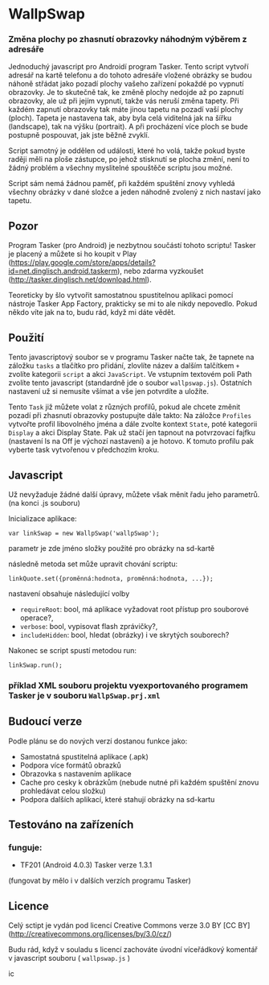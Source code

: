   WallpSwap
=============

### Změna plochy po zhasnutí obrazovky náhodným výběrem z adresáře ###

Jednoduchý javascript pro Androidí program Tasker. Tento script vytvoří adresář
na kartě telefonu a do tohoto adresáře vložené obrázky se budou náhoně střádat
jako pozadí plochy vašeho zařízení pokaždé po vypnutí obrazovky.
Je to skutečně tak, ke změně plochy nedojde až po zapnutí obrazovky, ale už při
jejím vypnutí, takže vás neruší změna tapety. Při každém zapnutí obrazovky tak
máte jinou tapetu na pozadí vaší plochy (ploch). Tapeta je nastavena tak, aby
byla celá viditelná jak na šířku (landscape), tak na výšku (portrait).
A při procházení více ploch se bude postupně pospouvat, jak jste běžně zvyklí.

Script samotný je oddělen od události, které ho volá, takže pokud byste raději
měli na ploše zástupce, po jehož stisknutí se plocha změní,
není to žádný problém a všechny myslitelné spouštěče scriptu jsou možné.

Script sám nemá žádnou paměť, při každém spuštění znovy vyhledá všechny obrázky
v dané složce a jeden náhodně zvolený z nich nastaví jako tapetu.



Pozor
-----

Program Tasker (pro Android) je nezbytnou součástí tohoto scriptu!
Tasker je placený a můžete si ho koupit v Play
(https://play.google.com/store/apps/details?id=net.dinglisch.android.taskerm),
nebo zdarma vyzkoušet (http://tasker.dinglisch.net/download.html).

Teoreticky by šlo vytvořit samostatnou spustitelnou aplikaci pomocí nástroje
Tasker App Factory, prakticky se mi to ale nikdy nepovedlo. Pokud někdo víte
jak na to, budu rád, když mi dáte vědět.



Použití
-------

Tento javascriptový soubor se v programu Tasker načte tak, že tapnete na záložku
`tasks` a tlačítko pro přidání, zlovlíte název a dalším talčítkem `+` zvolíte
kategorii `script` a akci `JavaScript`. Ve vstupním textovém poli Path zvolíte
tento javascript (standardně jde o soubor `wallpswap.js`). Ostatních nastavení
už si nemusíte všímat a vše jen potvrdíte a uložíte.

Tento `Task` již můžete volat z různých profilů, pokud ale chcete změnit pozadí
při zhasnutí obrazovky postupujte dále takto:
Na záložce `Profiles` vytvořte profil libovolného jména a dále zvolte kontext
`State`, poté kategorii `Display` a akci Display State. Pak už stačí jen tapnout
na potvrzovací fajfku (nastavení ls na Off je výchozí nastavení) a je hotovo.
K tomuto profilu pak vyberte task vytvořenou v předchozím kroku.


Javascript
----------

Už nevyžaduje žádné další úpravy, můžete však měnit řadu jeho parametrů.
(na konci .js souboru)

Inicializace aplikace:

	var linkSwap = new WallpSwap('wallpSwap');

parametr je zde jméno složky použité pro obrázky na sd-kartě

následně metoda set může upravit chování scriptu:

	linkQuote.set({proměnná:hodnota, proměnná:hodnota, ...});

nastavení obsahuje následující volby

* `requireRoot`: bool, má aplikace vyžadovat root přístup pro souborové operace?,
* `verbose`: bool, vypisovat flash zprávičky?,
* `includeHidden`: bool, hledat (obrázky) i ve skrytých souborech?

Nakonec se script spustí metodou run:

	linkSwap.run();

### příklad XML souboru projektu vyexportovaného programem Tasker je v souboru `WallpSwap.prj.xml` ###



Budoucí verze
-------------

Podle plánu se do nových verzí dostanou funkce jako:
* Samostatná spustitelná aplikace (.apk)
* Podpora více formátů obrazků
* Obrazovka s nastavením aplikace
* Cache pro cesky k obrázkům (nebude nutné při každém spuštění znovu prohledávat celou složku)
* Podpora dalších aplikací, které stahují obrázky na sd-kartu



Testováno na zařízeních
-----------------------

### funguje: ###
* TF201 (Android 4.0.3) Tasker verze 1.3.1

(fungovat by mělo i v dalších verzích programu Tasker)



Licence
-------

Celý sctipt je vydán pod licencí Creative Commons verze 3.0 BY
[CC BY] (http://creativecommons.org/licenses/by/3.0/cz/)

Budu rád, když v souladu s licencí zachováte úvodní víceřádkový komentář
v javascript souboru ( `wallpswap.js` )

ic
